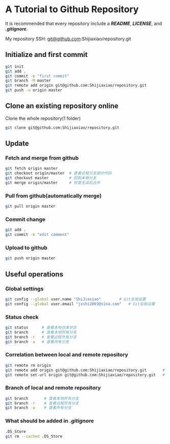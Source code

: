 # A Tutorial to Github Repository
It is recommended that every repository include a **_README_**, **_LICENSE_**, and **_.gitignore_**.

My repository SSH: git@github.com:Shijiaxiao/repository.git



## Initialize and first commit
``` zsh
git init
git add .
git commit -m "first commit"
git branch -M master
git remote add origin git@github.com:Shijiaxiao/repository.git
git push -u origin master
```


## Clone an existing repository online
Clone the whole repository(1 folder)
``` zsh
git clone git@github.com:Shijiaxiao/repository.git
```


## Update

### Fetch and merge from github
``` zsh
git fetch origin master
git checkout origin/master  # 查看远程分支部分代码
git checkout master         # 回到本地分支
git merge origin/master     # 检查无误后合并
```

### Pull from github(automatically merge)
``` zsh
git pull origin master
```

### Commit change
``` zsh
git add .
git commit -m "edit comment"
```

### Upload to github
``` zsh
git push origin master
```


## Useful operations

### Global settings
``` zsh
git config --global user.name "ShiJiaxiao"        # Git全局设置
git config --global user.email "jxshi2003@sina.com"   # Git全局设置
```

### Status check
``` zsh
git status      # 查看本地仓库状态
git branch      # 查看本地所有分支
git branch -r   # 查看远程所有分支
git branch -a   # 查看所有分支
```

### Correlation between local and remote repository
``` zsh
git remote rm origin                                                   # 删除之前的关联
git remote add origin git@github.com:Shijiaxiao/repository.git       # 设置关联
git remote set-url origin git@github.com:Shijiaxiao/repository.git   # 更改关联关联
```

### Branch of local and remote repository
``` zsh
git branch       # 查看本地所有分支
git branch -r    # 查看远程所有分支
git branch -a    # 查看所有分支
```

### What should be added in **_.gitignore_**
``` zsh
.DS_Store
git rm --cached .DS_Store
```